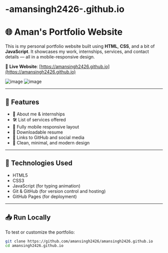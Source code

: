 # -amansingh2426-.github.io
# 🌐 Aman's Portfolio Website

This is my personal portfolio website built using **HTML**, **CSS**, and a bit of **JavaScript**. It showcases my work, internships, services, and contact details — all in a mobile-responsive design.

🔗 **Live Website**: [https://amansingh2426.github.io](https://amansingh2426.github.io)

![image](https://github.com/user-attachments/assets/ec32726a-b762-4045-ac88-5aa75542f8fd)
![image](https://github.com/user-attachments/assets/aef13b7b-0c09-47fd-afb7-1265d578370b)



---

## 📌 Features

- 💼 About me & internships
- 🛠️ List of services offered
- 📱 Fully mobile responsive layout
- 📄 Downloadable resume
- 🔗 Links to GitHub and social media
- 🌙 Clean, minimal, and modern design

---

## 🚀 Technologies Used

- HTML5
- CSS3
- JavaScript (for typing animation)
- Git & GitHub (for version control and hosting)
- GitHub Pages (for deployment)

---

## 📥 Run Locally

To test or customize the portfolio:

```bash
git clone https://github.com/amansingh2426/amansingh2426.github.io
cd amansingh2426.github.io
